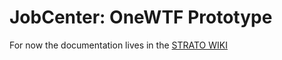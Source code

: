 # JobCenter: OneWTF Prototype

For now the documentation lives in the [STRATO WIKI](https://ginger.strato.de/wiki/display/PROVWFE/JobCenter%3A+OneWTF+prototype)